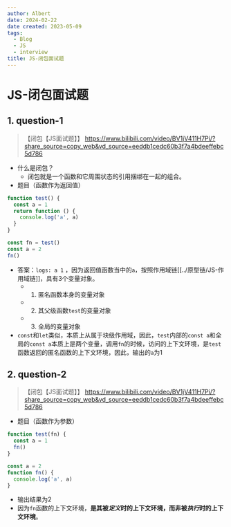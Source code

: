 ```yaml
---
author: Albert
date: 2024-02-22
date created: 2023-05-09
tags:
  - Blog
  - JS
  - interview
title: JS-闭包面试题
---
```


# JS-闭包面试题

## 1. question-1

> 【闭包【JS面试题】】 https://www.bilibili.com/video/BV1jV411H7Pi/?share_source=copy_web&vd_source=eeddb1cedc60b3f7a4bdeeffebc5d786

- 什么是闭包？
  - 闭包就是一个函数和它周围状态的引用捆绑在一起的组合。
- 题目（函数作为返回值）

```js
function test() {
  const a = 1
  return function () {
    console.log('a', a)
  }
}

const fn = test()
const a = 2
fn()
```

- 答案：`logs: a 1` ，因为返回值函数当中的`a`，按照作用域链[[../原型链/JS-作用域链]]，具有3个变量对象。
  - 1. 匿名函数本身的变量对象
  - 2. 其父级函数`test`的变量对象
  - 3. 全局的变量对象
- `const`和`let`类似，本质上从属于块级作用域，因此，`test`内部的`const a`和全局的`const a`本质上是两个变量，调用`fn`的时候，访问的上下文环境，是`test`函数返回的匿名函数的上下文环境，因此，输出的`a`为1

## 2. question-2

> 【闭包【JS面试题】】 https://www.bilibili.com/video/BV1jV411H7Pi/?share_source=copy_web&vd_source=eeddb1cedc60b3f7a4bdeeffebc5d786

- 题目（函数作为参数）

```js
function test(fn) {
  const a = 1
  fn()
}

const a = 2
function fn() {
  console.log('a', a)
}
```

- 输出结果为2
- 因为`fn`函数的上下文环境，**是其被*定义*时的上下文环境，而非被*执行*时的上下文环境**。
